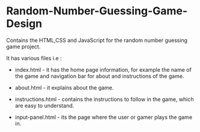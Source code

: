 # Random-Number-Guessing-Game-Design

Contains the HTML,CSS and JavaScript for the random number guessing game project.

It has various files i.e :

* index.html - it has the home page information, for example the name of the game and navigation bar for about and instructions of the game.

* about.html - it explains about the game.

* instructions.html - contains the instructions to follow in the game, which are easy to understand.

* input-panel.html - its the page where the user or gamer plays the game in.

